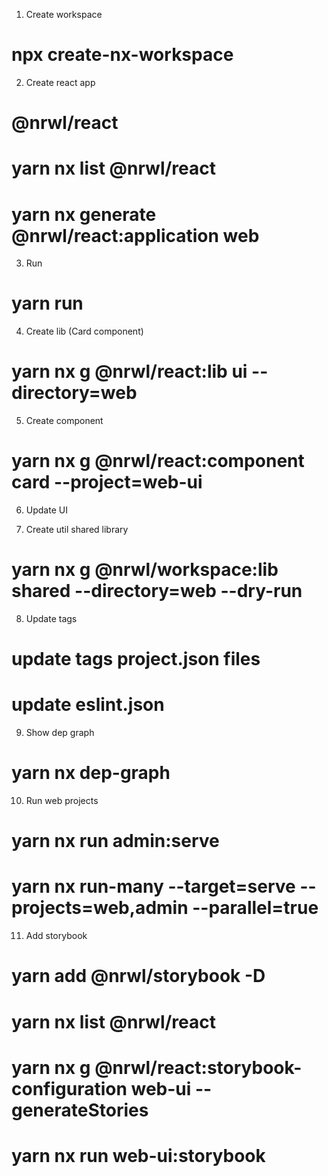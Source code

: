1. Create workspace
# npx create-nx-workspace

2. Create react app
# @nrwl/react
# yarn nx list @nrwl/react  
# yarn nx generate @nrwl/react:application web

3. Run
# yarn run

4. Create lib (Card component)
# yarn nx g @nrwl/react:lib ui --directory=web

5. Create component 
# yarn nx g @nrwl/react:component card --project=web-ui

6. Update UI

7. Create util shared library
# yarn nx g @nrwl/workspace:lib shared --directory=web --dry-run

8. Update tags
# update tags project.json files
# update eslint.json 

9. Show dep graph
# yarn nx dep-graph

10. Run web projects
# yarn nx run admin:serve
# yarn nx run-many --target=serve --projects=web,admin --parallel=true

11. Add storybook
# yarn add @nrwl/storybook -D
# yarn nx list @nrwl/react
# yarn nx g @nrwl/react:storybook-configuration web-ui --generateStories
# yarn nx run web-ui:storybook




